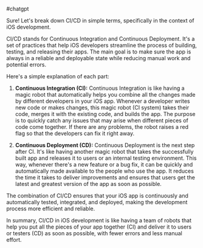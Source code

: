 #chatgpt 

Sure! Let's break down CI/CD in simple terms, specifically in the context of iOS development.

CI/CD stands for Continuous Integration and Continuous Deployment. It's a set of practices that help iOS developers streamline the process of building, testing, and releasing their apps. The main goal is to make sure the app is always in a reliable and deployable state while reducing manual work and potential errors.

Here's a simple explanation of each part:

1. **Continuous Integration (CI):**
Continuous Integration is like having a magic robot that automatically helps you combine all the changes made by different developers in your iOS app. Whenever a developer writes new code or makes changes, this magic robot (CI system) takes their code, merges it with the existing code, and builds the app. The purpose is to quickly catch any issues that may arise when different pieces of code come together. If there are any problems, the robot raises a red flag so that the developers can fix it right away.

2. **Continuous Deployment (CD):**
Continuous Deployment is the next step after CI. It's like having another magic robot that takes the successfully built app and releases it to users or an internal testing environment. This way, whenever there's a new feature or a bug fix, it can be quickly and automatically made available to the people who use the app. It reduces the time it takes to deliver improvements and ensures that users get the latest and greatest version of the app as soon as possible.

The combination of CI/CD ensures that your iOS app is continuously and automatically tested, integrated, and deployed, making the development process more efficient and reliable.

In summary, CI/CD in iOS development is like having a team of robots that help you put all the pieces of your app together (CI) and deliver it to users or testers (CD) as soon as possible, with fewer errors and less manual effort.